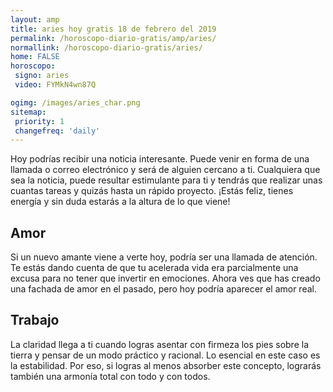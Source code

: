 ```yaml
---
layout: amp
title: aries hoy gratis 18 de febrero del 2019 
permalink: /horoscopo-diario-gratis/amp/aries/
normallink: /horoscopo-diario-gratis/aries/
home: FALSE
horoscopo:
 signo: aries
 video: FYMkN4wn87Q

ogimg: /images/aries_char.png
sitemap:
 priority: 1
 changefreq: 'daily'
---
```



Hoy podrías recibir una noticia interesante. Puede venir en forma de una llamada o correo electrónico y será de alguien cercano a ti. Cualquiera que sea la noticia, puede resultar estimulante para ti y tendrás que realizar unas cuantas tareas y quizás hasta un rápido proyecto. ¡Estás feliz, tienes energía y sin duda estarás a la altura de lo que viene!

## Amor

Si un nuevo amante viene a verte hoy, podría ser una llamada de atención. Te estás dando cuenta de que tu acelerada vida era parcialmente una excusa para no tener que invertir en emociones. Ahora ves que has creado una fachada de amor en el pasado, pero hoy podría aparecer el amor real.

## Trabajo

La claridad llega a ti cuando logras asentar con firmeza los pies sobre la tierra y pensar de un modo práctico y racional. Lo esencial en este caso es la estabilidad. Por eso, si logras al menos absorber este concepto, lograrás también una armonía total con todo y con todos.